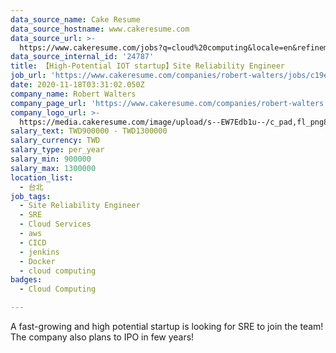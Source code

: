 ```yaml
---
data_source_name: Cake Resume
data_source_hostname: www.cakeresume.com
data_source_url: >-
  https://www.cakeresume.com/jobs?q=cloud%20computing&locale=en&refinementList%5Bseniority_level%5D%5B0%5D=mid_senior_level&refinementList%5Bsalary_type%5D=per_year&range%5Bsalary_range%5D%5Bmin%5D=1000000
data_source_internal_id: '24787'
title: 【High-Potential IOT startup】Site Reliability Engineer
job_url: 'https://www.cakeresume.com/companies/robert-walters/jobs/c19ec8'
date: 2020-11-18T03:31:02.050Z
company_name: Robert Walters
company_page_url: 'https://www.cakeresume.com/companies/robert-walters'
company_logo_url: >-
  https://media.cakeresume.com/image/upload/s--EW7Edb1u--/c_pad,fl_png8,h_200,w_200/v1600053194/xc6aglyvacjd8nwbof70.png
salary_text: TWD900000 - TWD1300000
salary_currency: TWD
salary_type: per_year
salary_min: 900000
salary_max: 1300000
location_list:
  - 台北
job_tags:
  - Site Reliability Engineer
  - SRE
  - Cloud Services
  - aws
  - CICD
  - jenkins
  - Docker
  - cloud computing
badges:
  - Cloud Computing

---
```


A fast-growing and high potential startup is looking for SRE to join the team! The company also plans to IPO in few years!